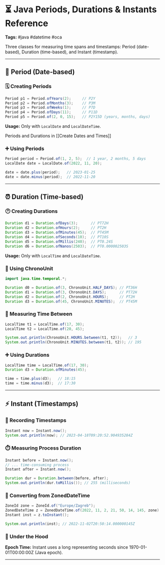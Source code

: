 # ⏳ Java Periods, Durations & Instants Reference

**Tags:** #java #datetime #oca

Three classes for measuring time spans and timestamps: Period (date-based), Duration (time-based), and Instant (timestamp).

---

## 📅 Period (Date-based)

### 🗓️ Creating Periods

```java
Period p1 = Period.ofYears(2);     // P2Y
Period p2 = Period.ofMonths(3);    // P3M
Period p3 = Period.ofWeeks(1);     // P7D
Period p4 = Period.ofDays(11);     // P11D
Period p5 = Period.of(2, 0, 15);   // P2Y15D (years, months, days)
```

**Usage:** Only with `LocalDate` and `LocalDateTime`.

Periods and Durations in [[Create Dates and Times]]
### ➕ Using Periods 

```java
Period period = Period.of(1, 2, 5);  // 1 year, 2 months, 5 days
LocalDate date = LocalDate.of(2022, 11, 20);

date = date.plus(period);   // 2023-01-25
date = date.minus(period);  // 2022-11-20
```

---

## ⏰ Duration (Time-based)

### 🕐 Creating Durations

```java
Duration d1 = Duration.ofDays(3);      // PT72H
Duration d2 = Duration.ofHours(2);     // PT2H
Duration d3 = Duration.ofMinutes(45);  // PT45M
Duration d4 = Duration.ofSeconds(10);  // PT10S
Duration d5 = Duration.ofMillis(240);  // PT0.24S
Duration d6 = Duration.ofNanos(2503);  // PT0.000002503S
```

**Usage:** Only with `LocalTime` and `LocalDateTime`.

### 🔧 Using ChronoUnit

```java
import java.time.temporal.*;

Duration d0 = Duration.of(3, ChronoUnit.HALF_DAYS); // PT36H
Duration d1 = Duration.of(3, ChronoUnit.DAYS);      // PT72H
Duration d2 = Duration.of(2, ChronoUnit.HOURS);     // PT2H
Duration d3 = Duration.of(45, ChronoUnit.MINUTES);  // PT45M
```

### 📏 Measuring Time Between

```java
LocalTime t1 = LocalTime.of(17, 30);
LocalTime t2 = LocalTime.of(20, 45);

System.out.println(ChronoUnit.HOURS.between(t1, t2));   // 3
System.out.println(ChronoUnit.MINUTES.between(t1, t2)); // 195
```

### ➕ Using Durations

```java
LocalTime time = LocalTime.of(17, 30);
Duration d3 = Duration.ofMinutes(45);

time = time.plus(d3);   // 18:15
time = time.minus(d3);  // 17:30
```

---

## ⚡ Instant (Timestamps)

### 📸 Recording Timestamps

```java
Instant now = Instant.now();
System.out.println(now); // 2023-04-18T09:20:52.904935284Z
```

### ⏱️ Measuring Process Duration

```java
Instant before = Instant.now();
// ... time-consuming process
Instant after = Instant.now();

Duration dur = Duration.between(before, after);
System.out.println(dur.toMillis()); // 255 (milliseconds)
```

### 🔄 Converting from ZonedDateTime

```java
ZoneId zone = ZoneId.of("Europe/Zagreb");
ZonedDateTime z = ZonedDateTime.of(2022, 11, 2, 21, 50, 14, 145, zone);
Instant inst = z.toInstant();

System.out.println(inst); // 2022-11-02T20:50:14.000000145Z
```

### 💾 Under the Hood

**Epoch Time:** Instant uses a long representing seconds since 1970-01-01T00:00:00Z (Java epoch).

---